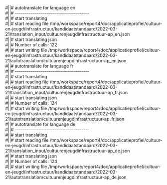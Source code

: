 #||# autotranslate for language en  
#||# -------------------------------------  
#||# start translating  
#||# start reading file /tmp/workspace/report4/doc/applicatieprofiel/cultuur-en-jeugd/infrastructuur/kandidaatstandaard/2022-03-21/translation_input/cultuurenjeugdinfrastructuur-ap_en.json  
#||# start translating json  
#||# Number of calls: 122  
#||# start writing file /tmp/workspace/report4/doc/applicatieprofiel/cultuur-en-jeugd/infrastructuur/kandidaatstandaard/2022-03-21/autotranslation/cultuurenjeugdinfrastructuur-ap_en.json  
#||# autotranslate for language fr  
#||# -------------------------------------  
#||# start translating  
#||# start reading file /tmp/workspace/report4/doc/applicatieprofiel/cultuur-en-jeugd/infrastructuur/kandidaatstandaard/2022-03-21/translation_input/cultuurenjeugdinfrastructuur-ap_fr.json  
#||# start translating json  
#||# Number of calls: 124  
#||# start writing file /tmp/workspace/report4/doc/applicatieprofiel/cultuur-en-jeugd/infrastructuur/kandidaatstandaard/2022-03-21/autotranslation/cultuurenjeugdinfrastructuur-ap_fr.json  
#||# autotranslate for language de  
#||# -------------------------------------  
#||# start translating  
#||# start reading file /tmp/workspace/report4/doc/applicatieprofiel/cultuur-en-jeugd/infrastructuur/kandidaatstandaard/2022-03-21/translation_input/cultuurenjeugdinfrastructuur-ap_de.json  
#||# start translating json  
#||# Number of calls: 124  
#||# start writing file /tmp/workspace/report4/doc/applicatieprofiel/cultuur-en-jeugd/infrastructuur/kandidaatstandaard/2022-03-21/autotranslation/cultuurenjeugdinfrastructuur-ap_de.json  
